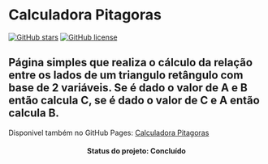 # Calculadora Pitagoras

[![GitHub stars](https://img.shields.io/github/stars/bdiasr/CalculadoraPitagoras)](https://github.com/bdiasr/CalculadoraPitagoras/stargazers)
[![GitHub license](https://img.shields.io/github/license/bdiasr/CalculadoraPitagoras)](https://github.com/bdiasr/CalculadoraPitagoras)

## Página simples que realiza o cálculo da relação entre os lados de um triangulo retângulo com base de 2 variáveis. Se é dado o valor de A e B então calcula C, se é dado o valor de C e A então calcula B. 

Disponivel também no GitHub Pages:  [Calculadora Pitagoras](https://bdiasr.github.io/CalculadoraPitagoras/) 

<h4 align="center"> 
  Status do projeto: Concluído
</h4>



